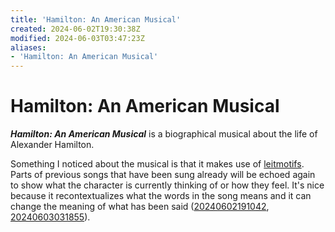 ```yaml
---
title: 'Hamilton: An American Musical'
created: 2024-06-02T19:30:38Z
modified: 2024-06-03T03:47:23Z
aliases:
- 'Hamilton: An American Musical'
---
```


# Hamilton: An American Musical

_**Hamilton: An American Musical**_ is a biographical musical about the life of Alexander Hamilton.

Something I noticed about the musical is that it makes use of [leitmotifs](leitmotif.md). Parts of previous songs that have been sung already will be echoed again to show what the character is currently thinking of or how they feel. It's nice because it recontextualizes what the words in the song means and it can change the meaning of what has been said ([20240602191042](../entries/20240602191042.md), [20240603031855](../entries/20240603031855.md)).
